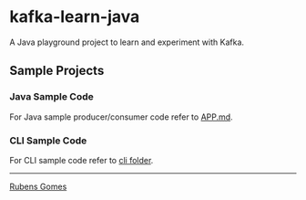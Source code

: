 # kafka-learn-java

A Java playground project to learn and experiment with Kafka.

## Sample Projects

### Java Sample Code

For Java sample producer/consumer code refer to [APP.md](./APP.md).

### CLI Sample Code

For CLI sample code refer to [cli folder](./cli/README.md).

---
[Rubens Gomes](https://rubensgomes.com/)
